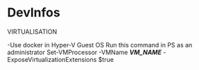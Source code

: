 # DevInfos

VIRTUALISATION

-Use docker in Hyper-V Guest OS
  Run this command in PS as an administrator
  Set-VMProcessor -VMName ***VM_NAME*** -ExposeVirtualizationExtensions $true
  
